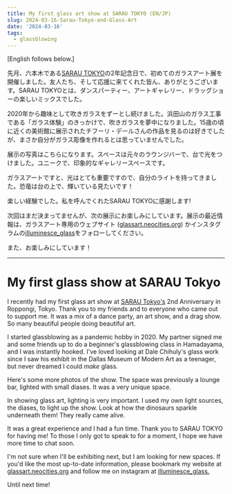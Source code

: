 ```yaml
---
title: My first glass art show at SARAU TOKYO (EN/JP)
slug: 2024-03-16-Sarau-Tokyo-and-Glass-Art
date: '2024-03-16'
tags:
  - glassblowing
---
```


\[English follows below.\]

先月、六本木である[SARAU TOKYO](https://www.instagram.com/sarautokyo/)の2年記念日で、初めてのガラスアート展を開催しました。友人たち、そして応援に来てくれた皆ん、ありがとうございます。SARAU TOKYOとは、ダンスパーティー、アートギャレリー、ドラッグショーの楽しいミックスでした。

2020年から趣味として吹きガラスをずーとし続けました。浜田山のガラス工事である「ガラス体験」のきっかけで、吹きガラスを夢中になりました。15歳の頃に近くの美術館に展示されたチフーリ・デールさんの作品を見るのは好きでしたが、まさか自分がガラス彫像を作れるとは思っていませんでした。

展示の写真はこちらになります。スペースは元々のラウンジバーで、台で光をつけました。ユニークで、印象的なギャレリースペースです。

ガラスアートですと、光はとても重要ですので、自分のライトを持ってきました。恐竜は台の上で、輝いている見たいです！

楽しい経験でした。私を呼んでくれたSARAU TOKYOに感謝します!

次回はまだ決まってませんが、次の展示にお楽しみにしています。展示の最近情報は、ガラスアート専用のウェブサイト ([glassart.neocities.org](https://glassart.neocities.org)) かインスタグラムの[illuminesce\_glass](https://www.instagram.com/illuminesce_glass/)をフォローしてください。

また、お楽しみにしています！

* * *

# My first glass show at SARAU Tokyo

I recently had my first glass art show at [SARAU Tokyo's](https://www.instagram.com/sarautokyo/) 2nd Anniversary in Roppongi, Tokyo. Thank you to my friends and to everyone who came out to support me. It was a mix of a dance party, an art show, and a drag show. So many beautiful people doing beautiful art.

I started glassblowing as a pandemic hobby in 2020. My partner signed me and some friends up to do a beginner's glassblowing class in Hamadayama, and I was instantly hooked. I've loved looking at Dale Chihuly's glass work since I saw his exhibit in the Dallas Museum of Modern Art as a teenager, but never dreamed I could _make_ glass.

Here's some more photos of the show. The space was previously a lounge bar, lighted with small diases. It was a very unique space.

In showing glass art, lighting is very important. I used my own light sources, the diases, to light up the show. Look at how the dinosaurs sparkle underneath them! They really came alive.

It was a great experience and I had a fun time. Thank you to SARAU TOKYO for having me! To those I only got to speak to for a moment, I hope we have more time to chat soon.

I'm not sure when I'll be exhibiting next, but I am looking for new spaces. If you'd like the most up-to-date information, please bookmark my website at [glassart.neocities.org](https://glassart.neocities.org) and follow me on instagram at [illuminesce\_glass.](https://www.instagram.com/illuminesce_glass/)

Until next time!
